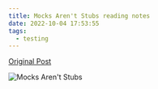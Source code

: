 ```yaml
---
title: Mocks Aren't Stubs reading notes
date: 2022-10-04 17:53:55
tags:
  - testing
---
```


[Original Post](https://martinfowler.com/articles/mocksArentStubs.html)

![Mocks Aren't Stubs](./images/mocks-are-not-stubs.png)
